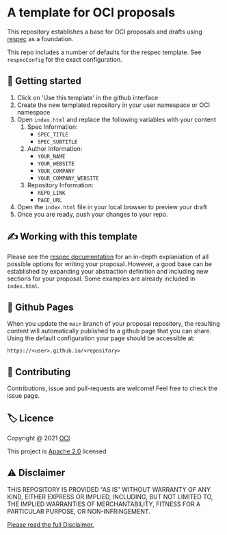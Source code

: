 # A template for OCI proposals

This repository establishes a base for OCI proposals and drafts using [respec](https://respec.org/docs/) as a foundation. 

This repo includes a number of defaults for the respec template. See ```respecConfig``` for the exact configuration. 
## 🔋 Getting started

1. Click on 'Use this template' in the github interface
2. Create the new templated repository in your user namespace or OCI namespace
3. Open ```index.html``` and replace the following variables with your content
   1. Spec Information: 
      - ```SPEC_TITLE```
      - ```SPEC_SUBTITLE``` 
   2. Author Information: 
      - ```YOUR_NAME```
      - ```YOUR_WEBSITE``` 
      - ```YOUR_COMPANY```
      - ```YOUR_COMPANY_WEBSITE```
   3. Repository Information: 
      - ```REPO_LINK```
      - ```PAGE_URL```
4. Open the ```index.html``` file in your local browser to preview your draft
5. Once you are ready, push your changes to your repo. 

## ✍️ Working with this template

Please see the [respec documentation](https://respec.org/docs/#sections) for an in-depth explaniation of all possible options for writing your 
proposal. However, a good base can be established by expanding your abstraction definition and including new sections for your proposal.
Some examples are already included in ```index.html```. 


## 📖 Github Pages

When you update the ```main``` branch of your proposal repository, the resulting content will automatically published to a github page that you can share. Using the default configuration your page should be accessible at:

```https://<user>.github.io/<repository>```

## 🤝 Contributing

Contributions, issue and pull-requests are welcome!
Feel free to check the issue page.

## 🏷️ Licence

Copyright @ 2021 [OCI](https://www.oc-i.org/)

This project is [Apache 2.0](https://github.com/Open-Credentialing-Initiative/spec-template/blob/main/LICENSE) licensed

## ⚠️ Disclaimer
THIS REPOSITORY IS PROVIDED “AS IS” WITHOUT WARRANTY OF ANY KIND, EITHER EXPRESS OR IMPLIED, INCLUDING, BUT NOT LIMITED TO, THE IMPLIED WARRANTIES OF MERCHANTABILITY, FITNESS FOR A PARTICULAR PURPOSE, OR NON-INFRINGEMENT.

[Please read the full Disclaimer.](https://github.com/Open-Credentialing-Initiative/spec-template/blob/main/OCI-Repository-Disclaimer.md)
